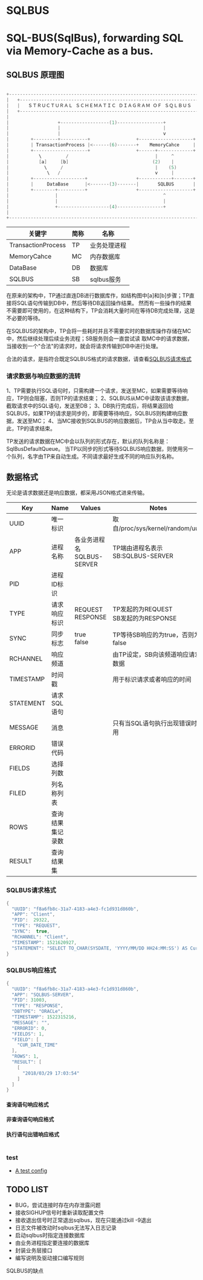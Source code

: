# SQLBUS
SQL-BUS(SqlBus), forwarding SQL via Memory-Cache as a bus.
===

## SQLBUS 原理图
```c

+--------------------------------------------------------------------------------+
|   +------------------------------------------------------------------------+   |
|   |   ＳＴＲＵＣＴＵＲＡＬ ＳＣＨＥＭＡＴＩＣ ＤＩＡＧＲＡＭ ＯＦ ＳＱＬＢＵＳ   |   |
|   +------------------------------------------------------------------------+   |
|                                                                                |
|                  +------------------(1)-----------------+                      |
|                  |                                      |                      |
|                  |                                      v                      |
|        +---------+----------+                 +--------------------+           |
|        | TransactionProcess |<------(6)-------+    MemoryCahce     |           |
|        +--------------------+                 +------+-------------+           |
|           \         /                                |     ^                   |
|           [a]     [b]                               (2)    |                   |
|             \     /                                  |    (5)                  |
|              \   /                                   v     |                   |
|        +-------------------+                  +------------+-------+           |
|        |     DataBase      |<-------(3)-------|       SQLBUS       |           |
|        +--------+----------+                  +--------------------+           |
|                 |                                       ^                      |
|                 |                                       |                      |
|                 +-------------------(4)-----------------+                      |
|                                                                                |
+--------------------------------------------------------------------------------+
```

| 关键字                | 简称  | 名称       |
| ---                | --- | ---      |
| TransactionProcess | TP  | 业务处理进程   |
| MemoryCahce        | MC  | 内存数据库    |
| DataBase           | DB  | 数据库      |
| SQLBUS             | SB  | sqlbus服务 |

  在原来的架构中，TP通过直连DB进行数据库作，如结构图中[a]和[b]步骤；TP直接将SQL语句传输到DB中，然后等待DB返回操作结果。
然而有一些操作的结果不需要即可使用的，在这种结构下，TP会消耗大量时间在等待DB完成处理，这是不必要的等待。

  在SQLBUS的架构中，TP会将一些耗时并且不需要实时的数据库操作存储在MC中，然后继续处理后续业务流程；SB服务则会一直尝试读
取MC中的请求数据，当接收到一个"合法"的请求时，就会将请求传输到DB中进行处理。

  合法的请求，是指符合既定SQLBUS格式的请求数据，请查看[SQLBUS请求格式](#sqlbus请求格式)

### 请求数据与响应数据的流转
1、TP需要执行SQL语句时，只需构建一个请求，发送至MC，如果需要等待响应，TP则会阻塞，否则TP的请求结束；
2、SQLBUS从MC中读取该请求数据，截取请求中的SQL语句，发送至DB；
3、DB执行完成后，将结果返回给SQLBUS，如果TP的请求是同步的，即需要等待响应，SQLBUS则构建响应数据，发送至MC；
4、当MC接收到SQLBUS的响应数据后，TP会从当中取走。至此，TP的请求结束。

TP发送的请求数据在MC中会以队列的形式存在，默认的队列名称是：SqlBusDefaultQueue。
当TP以同步的形式等待SQLBUS响应数据，则使用另一个队列，名字由TP来自动生成。不同请求最好生成不同的响应队列名称。

## 数据格式
无论是请求数据还是响应数据，都采用JSON格式进来传输。

|Key|Name|Values|Notes|
|---|---|---|---|
|UUID|唯一标识||取自/proc/sys/kernel/random/uuid|
|APP|进程名称|各业务进程名<br>SQLBUS-SERVER|TP端由进程名表示<br>SB:SQLBUS-SERVER|
|PID|进程ID标识|||
|TYPE|请求响应标识|REQUEST<br>RESPONSE|TP发起的为REQUEST<br>SB发起的为RESPONSE|
|SYNC|同步标志|true<br>false|TP等待SB响应的为true，否则为false|
|RCHANNEL|响应频道||由TP设定，SB向该频道响应请求数据|
|TIMESTAMP|时间戳||用于标识请求或者响应的时间|
|STATEMENT|请求SQL语句|||
|MESSAGE|消息||只有当SQL语句执行出现错误时使用|
|ERRORID|错误代码|||
|FIELDS|选择列数|||
|FILED|列名称列表|||
|ROWS|查询结果集记录数|||
|RESULT|查询结果集|||

### SQLBUS请求格式
```c
{
  "UUID": "f8a6fb8c-31a7-4183-a4e3-fc1d931d860b",
  "APP": "Client",
  "PID":  29322,
  "TYPE": "REQUEST",
  "SYNC":  true,
  "RCHANNEL": "Client",
  "TIMESTAMP": 1521620927,
  "STATEMENT": "SELECT TO_CHAR(SYSDATE, 'YYYY/MM/DD HH24:MM:SS') AS Cur_Date_Time FROM DUAL"
}
```

### SQLBUS响应格式
```c
{
  "UUID": "f8a6fb8c-31a7-4183-a4e3-fc1d931d860b",
  "APP": "SQLBUS-SERVER",
  "PID": 31003,
  "TYPE": "RESPONSE",
  "DBTYPE": "ORACLe",
  "TIMESTAMP": 1522315216,
  "MESSAGE": "",
  "ERRORID": 0,
  "FIELDS": 1,
  "FIELD": [
    "CUR_DATE_TIME"
  ],
  "ROWS": 1,
  "RESULT": [
    [
      "2018/03/29 17:03:54"
    ]
  ]
}
```

#### 查询语句响应格式
#### 非查询语句响应格式
#### 执行语句出错响应格式
```c
```

### test
- [A test config](document/test.ini.md)

## TODO LIST
- BUG，尝试连接时存在内存泄露问题
- 接收SIGHUP信号时重新读取配置文件
- 接收退出信号时正常退出sqlbus，现在只能通过kill -9退出
- 日志文件被改动时sqlbus无法写入日志记录
- 启动sqlbus时指定连接数据库
- 由业务进程指定要连接的数据库
- 封装业务层接口
- 编写说明及驱动接口编写规则


SQLBUS的缺点
